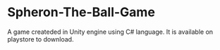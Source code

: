 # Spheron-The-Ball-Game
A game createded in Unity engine using C# language. It is available on playstore to download.
